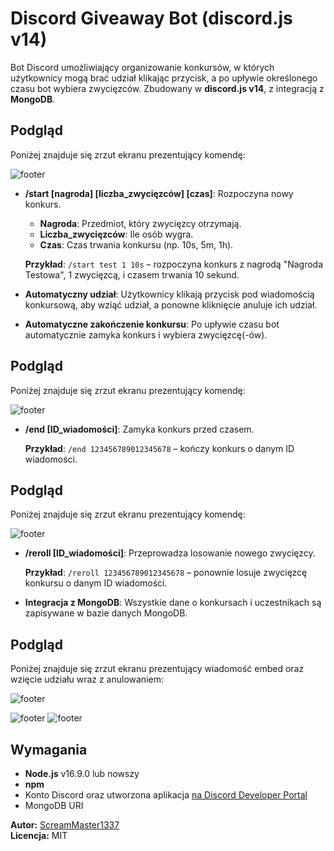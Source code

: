 # Discord Giveaway Bot (discord.js v14)

Bot Discord umożliwiający organizowanie konkursów, w których użytkownicy mogą brać udział klikając przycisk, a po upływie określonego czasu bot wybiera zwycięzców. Zbudowany w **discord.js v14**, z integracją z **MongoDB**.

## Podgląd

Poniżej znajduje się zrzut ekranu prezentujący komendę:

![footer](https://cdn.discordapp.com/attachments/1102682877235310734/1291914252944150621/Zrzut_ekranu_2024-10-05_020611.png?ex=6701d468&is=670082e8&hm=036891d3b1d4b6e2b2aa517eb78f9fb6b7538d7bc78cac73c4504a77303ceb1b&)

- **/start [nagroda] [liczba_zwycięzców] [czas]**: Rozpoczyna nowy konkurs.
  - **Nagroda**: Przedmiot, który zwycięzcy otrzymają.
  - **Liczba_zwycięzców**: Ile osób wygra.
  - **Czas**: Czas trwania konkursu (np. 10s, 5m, 1h).
  
  **Przykład**: `/start test 1 10s` – rozpoczyna konkurs z nagrodą "Nagroda Testowa", 1 zwycięzcą, i czasem trwania 10 sekund.

- **Automatyczny udział**: Użytkownicy klikają przycisk pod wiadomością konkursową, aby wziąć udział, a ponowne kliknięcie anuluje ich udział.

- **Automatyczne zakończenie konkursu**: Po upływie czasu bot automatycznie zamyka konkurs i wybiera zwycięzcę(-ów).

## Podgląd

Poniżej znajduje się zrzut ekranu prezentujący komendę:

![footer](https://cdn.discordapp.com/attachments/1102682877235310734/1291914749394812958/image.png?ex=6701d4de&is=6700835e&hm=a5bf83f4fda172c5392c81289bbd846b5ef8f22ec81798b791d220fee0fdb3ff&)

- **/end [ID_wiadomości]**: Zamyka konkurs przed czasem.

  **Przykład**: `/end 123456789012345678` – kończy konkurs o danym ID wiadomości.

## Podgląd

Poniżej znajduje się zrzut ekranu prezentujący komendę:

![footer](https://cdn.discordapp.com/attachments/1102682877235310734/1291914700665258065/image.png?ex=6701d4d3&is=67008353&hm=73bb66f687f951afa1fbf5b111073619b2b3e99e9e2a1202e904b0ab071550a8&)

- **/reroll [ID_wiadomości]**: Przeprowadza losowanie nowego zwycięzcy.

  **Przykład**: `/reroll 123456789012345678` – ponownie losuje zwycięzcę konkursu o danym ID wiadomości.

- **Integracja z MongoDB**: Wszystkie dane o konkursach i uczestnikach są zapisywane w bazie danych MongoDB.

## Podgląd

Poniżej znajduje się zrzut ekranu prezentujący wiadomość embed oraz wzięcie udziału wraz z anulowaniem:

![footer](https://cdn.discordapp.com/attachments/1102682877235310734/1291915431048908853/image.png?ex=6701d581&is=67008401&hm=8d167a7d263e36c320b4236642c95f028c76cba31aa308bfbd3f5430e4ab4a84&)

![footer](https://cdn.discordapp.com/attachments/1102682877235310734/1291915460257906760/image.png?ex=6701d588&is=67008408&hm=462c0233b75592630b33297ff2c68403cf991cfa6039363294e60bd8746bc4d6&)
![footer](https://cdn.discordapp.com/attachments/1102682877235310734/1291915493850218568/image.png?ex=6701d590&is=67008410&hm=13f3226319be3344bafcf1faed1d9238a2aa61505d3cd9bf03825d64db907cfa&)

## Wymagania

- **Node.js** v16.9.0 lub nowszy
- **npm**
- Konto Discord oraz utworzona aplikacja [na Discord Developer Portal](https://discord.com/developers/applications)
- MongoDB URI

**Autor:** [ScreamMaster1337](https://github.com/ScreamMaster1337)  
**Licencja:** MIT
